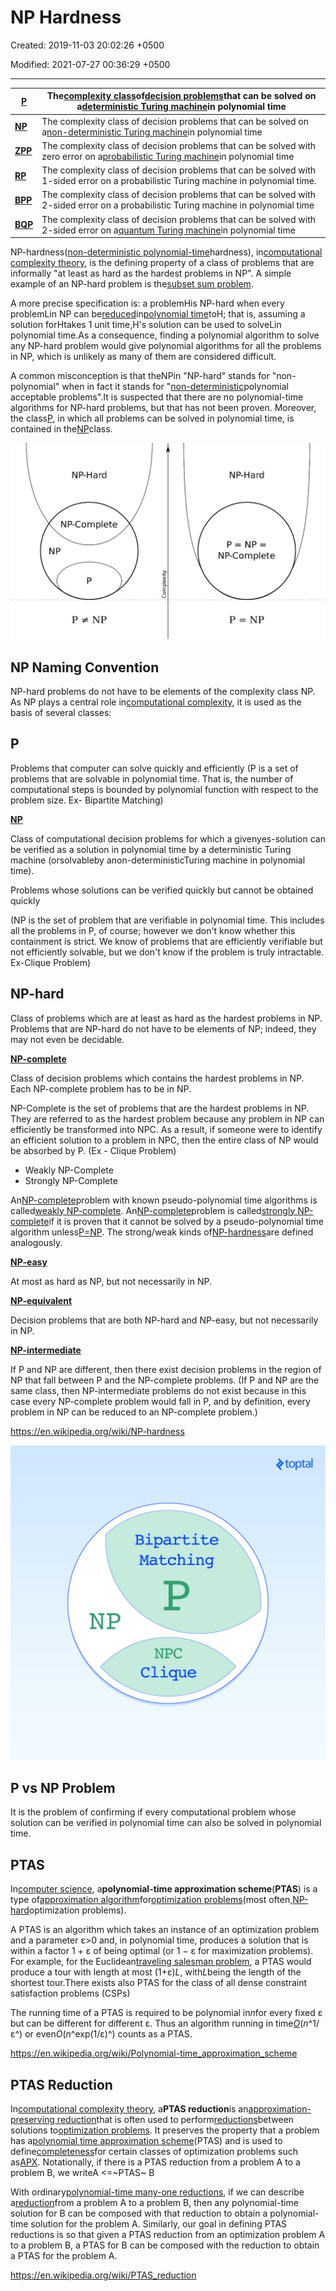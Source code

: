 # NP Hardness

Created: 2019-11-03 20:02:26 +0500

Modified: 2021-07-27 00:36:29 +0500

---

| [**P**](https://en.wikipedia.org/wiki/P_(complexity))     | The[complexity class](https://en.wikipedia.org/wiki/Complexity_class)of[decision problems](https://en.wikipedia.org/wiki/Decision_problem)that can be solved on a[deterministic Turing machine](https://en.wikipedia.org/wiki/Deterministic_Turing_machine)in polynomial time |
|---------|---------------------------------------------------------------|
| [**NP**](https://en.wikipedia.org/wiki/NP_(complexity))   | The complexity class of decision problems that can be solved on a[non-deterministic Turing machine](https://en.wikipedia.org/wiki/Non-deterministic_Turing_machine)in polynomial time                                                                                             |
| [**ZPP**](https://en.wikipedia.org/wiki/ZPP_(complexity)) | The complexity class of decision problems that can be solved with zero error on a[probabilistic Turing machine](https://en.wikipedia.org/wiki/Probabilistic_Turing_machine)in polynomial time                                                                                     |
| [**RP**](https://en.wikipedia.org/wiki/RP_(complexity))   | The complexity class of decision problems that can be solved with 1-sided error on a probabilistic Turing machine in polynomial time.                                                                                                                                               |
| [**BPP**](https://en.wikipedia.org/wiki/BPP_(complexity)) | The complexity class of decision problems that can be solved with 2-sided error on a probabilistic Turing machine in polynomial time                                                                                                                                                |
| [**BQP**](https://en.wikipedia.org/wiki/BQP)              | The complexity class of decision problems that can be solved with 2-sided error on a[quantum Turing machine](https://en.wikipedia.org/wiki/Quantum_Turing_machine)in polynomial time                                                                                              |

NP-hardness([non-deterministic polynomial-time](https://en.wikipedia.org/wiki/NP_(complexity))hardness), in[computational complexity theory](https://en.wikipedia.org/wiki/Computational_complexity_theory), is the defining property of a class of problems that are informally "at least as hard as the hardest problems in NP". A simple example of an NP-hard problem is the[subset sum problem](https://en.wikipedia.org/wiki/Subset_sum_problem).

A more precise specification is: a problemHis NP-hard when every problemLin NP can be[reduced](https://en.wikipedia.org/wiki/Reduction_(complexity))in[polynomial time](https://en.wikipedia.org/wiki/Polynomial_time)toH; that is, assuming a solution forHtakes 1 unit time,H‎'s solution can be used to solveLin polynomial time.As a consequence, finding a polynomial algorithm to solve any NP-hard problem would give polynomial algorithms for all the problems in NP, which is unlikely as many of them are considered difficult.

A common misconception is that theNPin "NP-hard" stands for "non-polynomial" when in fact it stands for "[non-deterministic](https://en.wikipedia.org/wiki/Non-deterministic_Turing_machine)polynomial acceptable problems".It is suspected that there are no polynomial-time algorithms for NP-hard problems, but that has not been proven. Moreover, the class[P](https://en.wikipedia.org/wiki/P_(complexity)), in which all problems can be solved in polynomial time, is contained in the[NP](https://en.wikipedia.org/wiki/NP_(complexity))class.

![image](media/NP-Hardness-image1.png)

## NP Naming Convention

NP-hard problems do not have to be elements of the complexity class NP. As NP plays a central role in[computational complexity](https://en.wikipedia.org/wiki/Computational_complexity_theory), it is used as the basis of several classes:

## P

Problems that computer can solve quickly and efficiently (P is a set of problems that are solvable in polynomial time. That is, the number of computational steps is bounded by polynomial function with respect to the problem size. Ex- Bipartite Matching)

[**NP**](https://en.wikipedia.org/wiki/NP_(complexity))

Class of computational decision problems for which a givenyes-solution can be verified as a solution in polynomial time by a deterministic Turing machine (orsolvableby anon-deterministicTuring machine in polynomial time).

Problems whose solutions can be verified quickly but cannot be obtained quickly

(NP is the set of problem that are verifiable in polynomial time. This includes all the problems in P, of course; however we don't know whether this containment is strict. We know of problems that are efficiently verifiable but not efficiently solvable, but we don't know if the problem is truly intractable. Ex-Clique Problem)

## NP-hard

Class of problems which are at least as hard as the hardest problems in NP. Problems that are NP-hard do not have to be elements of NP; indeed, they may not even be decidable.

[**NP-complete**](https://en.wikipedia.org/wiki/NP-complete)

Class of decision problems which contains the hardest problems in NP. Each NP-complete problem has to be in NP.

NP-Complete is the set of problems that are the hardest problems in NP. They are referred to as the hardest problem because any problem in NP can efficiently be transformed into NPC. As a result, if someone were to identify an efficient solution to a problem in NPC, then the entire class of NP would be absorbed by P. (Ex - Clique Problem)

- Weakly NP-Complete
- Strongly NP-Complete

An[NP-complete](https://en.wikipedia.org/wiki/NP-complete)problem with known pseudo-polynomial time algorithms is called[weakly NP-complete](https://en.wikipedia.org/wiki/Weakly_NP-complete). An[NP-complete](https://en.wikipedia.org/wiki/NP-complete)problem is called[strongly NP-complete](https://en.wikipedia.org/wiki/Strongly_NP-complete)if it is proven that it cannot be solved by a pseudo-polynomial time algorithm unless[P=NP](https://en.wikipedia.org/wiki/P%3DNP). The strong/weak kinds of[NP-hardness](https://en.wikipedia.org/wiki/NP-hard)are defined analogously.

[**NP-easy**](https://en.wikipedia.org/wiki/NP-easy)

At most as hard as NP, but not necessarily in NP.

[**NP-equivalent**](https://en.wikipedia.org/wiki/NP-equivalent)

Decision problems that are both NP-hard and NP-easy, but not necessarily in NP.

[**NP-intermediate**](https://en.wikipedia.org/wiki/NP-intermediate)

If P and NP are different, then there exist decision problems in the region of NP that fall between P and the NP-complete problems. (If P and NP are the same class, then NP-intermediate problems do not exist because in this case every NP-complete problem would fall in P, and by definition, every problem in NP can be reduced to an NP-complete problem.)

<https://en.wikipedia.org/wiki/NP-hardness>

![P vs. NP](media/NP-Hardness-image2.png)

## P vs NP Problem

It is the problem of confirming if every computational problem whose solution can be verified in polynomial time can also be solved in polynomial time.

## PTAS

In[computer science](https://en.wikipedia.org/wiki/Computer_science), a**polynomial-time approximation scheme**(**PTAS**) is a type of[approximation algorithm](https://en.wikipedia.org/wiki/Approximation_algorithm)for[optimization problems](https://en.wikipedia.org/wiki/Optimization_problem)(most often,[NP-hard](https://en.wikipedia.org/wiki/NP-hard)optimization problems).

A PTAS is an algorithm which takes an instance of an optimization problem and a parameter ε>0 and, in polynomial time, produces a solution that is within a factor 1 + ε of being optimal (or 1 − ε for maximization problems). For example, for the Euclidean[traveling salesman problem](https://en.wikipedia.org/wiki/Traveling_salesman_problem), a PTAS would produce a tour with length at most (1+ε)*L*, with*L*being the length of the shortest tour.There exists also PTAS for the class of all dense constraint satisfaction problems (CSPs)

The running time of a PTAS is required to be polynomial in*n*for every fixed ε but can be different for different ε. Thus an algorithm running in time[*O*](https://en.wikipedia.org/wiki/Big_O_notation)(*n*^1/ε^) or even*O*(*n*^exp(1/ε)^) counts as a PTAS.

<https://en.wikipedia.org/wiki/Polynomial-time_approximation_scheme>

## PTAS Reduction

In[computational complexity theory](https://en.wikipedia.org/wiki/Computational_complexity_theory), a**PTAS reduction**is an[approximation-preserving reduction](https://en.wikipedia.org/wiki/Approximation-preserving_reduction)that is often used to perform[reductions](https://en.wikipedia.org/wiki/Reduction_(complexity))between solutions to[optimization problems](https://en.wikipedia.org/wiki/Optimization_problem). It preserves the property that a problem has a[polynomial time approximation scheme](https://en.wikipedia.org/wiki/Polynomial_time_approximation_scheme)(PTAS) and is used to define[completeness](https://en.wikipedia.org/wiki/Complete_(complexity))for certain classes of optimization problems such as[APX](https://en.wikipedia.org/wiki/APX). Notationally, if there is a PTAS reduction from a problem A to a problem B, we writeA <=~PTAS~ B

With ordinary[polynomial-time many-one reductions](https://en.wikipedia.org/wiki/Polynomial-time_many-one_reduction), if we can describe a[reduction](https://en.wikipedia.org/wiki/Reduction_(complexity))from a problem A to a problem B, then any polynomial-time solution for B can be composed with that reduction to obtain a polynomial-time solution for the problem A. Similarly, our goal in defining PTAS reductions is so that given a PTAS reduction from an optimization problem A to a problem B, a PTAS for B can be composed with the reduction to obtain a PTAS for the problem A.

<https://en.wikipedia.org/wiki/PTAS_reduction>
